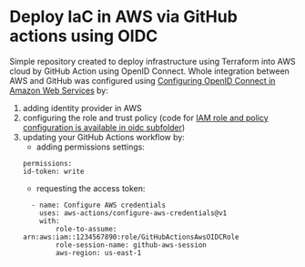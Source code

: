 # Deploy IaC in AWS via GitHub actions using OIDC

Simple repository created to deploy infrastructure using Terraform into AWS cloud by GitHub Action using OpenID Connect. Whole integration between AWS and GitHub was configured using [Configuring OpenID Connect in Amazon Web Services](https://docs.github.com/en/actions/deployment/security-hardening-your-deployments/configuring-openid-connect-in-amazon-web-services) by:
1. adding identity provider in AWS
1. configuring the role and trust policy (code for [IAM role and policy configuration is available in oidc subfolder](oidc))
1. updating your GitHub Actions workflow by:
    * adding permissions settings:
    ```
    permissions:
    id-token: write
    ```
    * requesting the access token:
    ```
      - name: Configure AWS credentials
        uses: aws-actions/configure-aws-credentials@v1
        with:
            role-to-assume: arn:aws:iam::1234567890:role/GitHubActionsAwsOIDCRole
            role-session-name: github-aws-session
            aws-region: us-east-1
    ```
